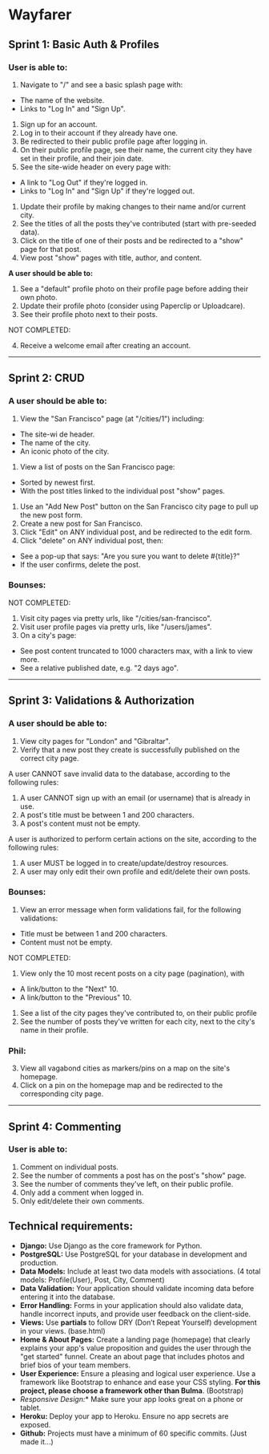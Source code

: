 # Wayfarer

## **Sprint 1: Basic Auth & Profiles**

### **User is able to:**

1. Navigate to "/" and see a basic splash page with:
  - The name of the website.
  - Links to "Log In" and "Sign Up".

1. Sign up for an account.
2. Log in to their account if they already have one.
3. Be redirected to their public profile page after logging in.
4. On their public profile page, see their name, the current city they have set in their profile, and their join date.
5. See the site-wide header on every page with:
  - A link to "Log Out" if they're logged in.
  - Links to "Log In" and "Sign Up" if they're logged out.

1. Update their profile by making changes to their name and/or current city.
2. See the titles of all the posts they've contributed (start with pre-seeded data).
3. Click on the title of one of their posts and be redirected to a "show" page for that post.
4. View post "show" pages with title, author, and content.


**A user should be able to:**

1. See a "default" profile photo on their profile page before adding their own photo.
2. Update their profile photo (consider using Paperclip or Uploadcare).
3. See their profile photo next to their posts.

NOT COMPLETED:

4. Receive a welcome email after creating an account.

---

## **Sprint 2: CRUD**

### **A user should be able to:**

1. View the "San Francisco" page (at "/cities/1") including:
  - The site-wi de header.
  - The name of the city.
  - An iconic photo of the city.

1. View a list of posts on the San Francisco page:
  - Sorted by newest first.
  - With the post titles linked to the individual post "show" pages.

1. Use an "Add New Post" button on the San Francisco city page to pull up the new post form.
2. Create a new post for San Francisco.
3. Click "Edit" on ANY individual post, and be redirected to the edit form.
4. Click "delete" on ANY individual post, then:
  - See a pop-up that says: "Are you sure you want to delete #{title}?"
  - If the user confirms, delete the post.

### Bounses:

NOT COMPLETED:

1. Visit city pages via pretty urls, like "/cities/san-francisco".
2. Visit user profile pages via pretty urls, like "/users/james".
3. On a city's page:
  - See post content truncated to 1000 characters max, with a link to view more.
  - See a relative published date, e.g. "2 days ago".

---

## **Sprint 3: Validations & Authorization**

### **A user should be able to:**

1. View city pages for "London" and "Gibraltar".
2. Verify that a new post they create is successfully published on the correct city page.

A user CANNOT save invalid data to the database, according to the following rules:

1. A user CANNOT sign up with an email (or username) that is already in use.
2. A post's title must be between 1 and 200 characters.
3. A post's content must not be empty.

A user is authorized to perform certain actions on the site, according to the following rules:

1. A user MUST be logged in to create/update/destroy resources.
2. A user may only edit their own profile and edit/delete their own posts.

### Bounses:

1. View an error message when form validations fail, for the following validations:
  - Title must be between 1 and 200 characters.
  - Content must not be empty.

NOT COMPLETED:

1. View only the 10 most recent posts on a city page (pagination), with
  - A link/button to the "Next" 10.
  - A link/button to the "Previous" 10.
1. See a list of the city pages they've contributed to, on their public profile
2. See the number of posts they've written for each city, next to the city's name in their profile.

### Phil:

3. View all vagabond cities as markers/pins on a map on the site's homepage.
4. Click on a pin on the homepage map and be redirected to the corresponding city page.

---

## **Sprint 4: Commenting**

### **User is able to:**

1. Comment on individual posts.
2. See the number of comments a post has on the post's "show" page.
3. See the number of comments they've left, on their public profile.
4. Only add a comment when logged in.
5. Only edit/delete their own comments.

## Technical requirements:

- **Django:** Use Django as the core framework for Python.
- **PostgreSQL:** Use PostgreSQL for your database in development and production.
- **Data Models:** Include at least two data models with associations. (4 total models: Profile(User), Post, City, Comment)
- **Data Validation:** Your application should validate incoming data before entering it into the database.
- **Error Handling:** Forms in your application should also validate data, handle incorrect inputs, and provide user feedback on the client-side.
- **Views:** Use **partials** to follow DRY (Don’t Repeat Yourself) development in your views. (base.html)
- **Home & About Pages:** Create a landing page (homepage) that clearly explains your app's value proposition and guides the user through the "get started" funnel. Create an about page that includes photos and brief bios of your team members.
- **User Experience:** Ensure a pleasing and logical user experience. Use a framework like Bootstrap to enhance and ease your CSS styling. **For this project, please choose a framework other than Bulma**. (Bootstrap)
- **Responsive Design*:** Make sure your app looks great on a phone or tablet.
- **Heroku:** Deploy your app to Heroku. Ensure no app secrets are exposed.
- **Github:** Projects must have a minimum of 60 specific commits. (Just made it...)
